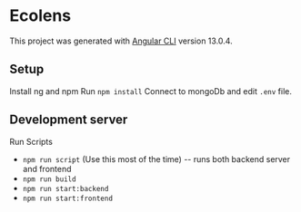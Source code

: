 # Ecolens

This project was generated with [Angular CLI](https://github.com/angular/angular-cli) version 13.0.4.

## Setup

Install ng and npm
Run `npm install`
Connect to mongoDb and edit `.env` file.

## Development server

Run Scripts

-   `npm run script` (Use this most of the time) -- runs both backend server and frontend
-   `npm run build`
-   `npm run start:backend`
-   `npm run start:frontend`
